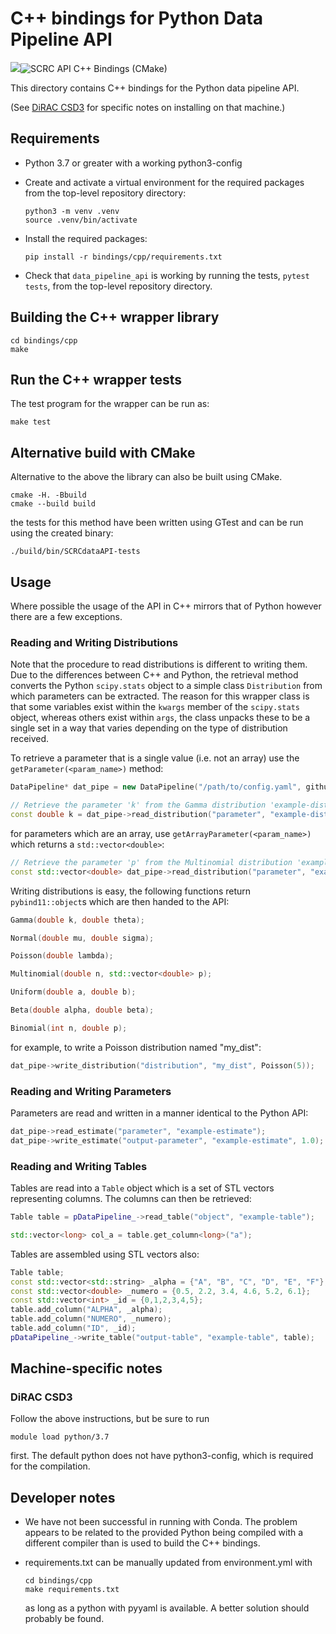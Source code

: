 
# C++ bindings for Python Data Pipeline API

[![](https://github.com/ScottishCovidResponse/data_pipeline_api/workflows/ci-cppbindings/badge.svg?branch=cppbindings)](https://github.com/ScottishCovidResponse/data_pipeline_api/actions?query=workflow%3Aci-cppbindings)![SCRC API C++ Bindings (CMake)](https://github.com/ScottishCovidResponse/data_pipeline_api/workflows/SCRC%20API%20C++%20Bindings%20(CMake)/badge.svg)

This directory contains C++ bindings for the Python data pipeline API.

(See [DiRAC CSD3](#DiRAC_CSD3) for specific notes on installing on that machine.)

## Requirements

- Python 3.7 or greater with a working python3-config

- Create and activate a virtual environment for the required packages from the top-level repository directory:
  ```
  python3 -m venv .venv
  source .venv/bin/activate
  ```

- Install the required packages:
  ```
  pip install -r bindings/cpp/requirements.txt
  ```
  
- Check that `data_pipeline_api` is working by running the tests,
  `pytest tests`, from the top-level repository directory.

## Building the C++ wrapper library

```
cd bindings/cpp
make
```

## Run the C++ wrapper tests

The test program for the wrapper can be run as:
```
make test
```

## Alternative build with CMake

Alternative to the above the library can also be built using CMake.

```
cmake -H. -Bbuild
cmake --build build
```

the tests for this method have been written using GTest and can be run using the created binary:

```
./build/bin/SCRCdataAPI-tests
```

## Usage

Where possible the usage of the API in C++ mirrors that of Python however there are a few exceptions.

### Reading and Writing Distributions

Note that the procedure to read distributions is different to writing them. Due to the differences between C++ and Python, the retrieval method
converts the Python `scipy.stats` object to a simple class `Distribution` from which parameters can be extracted. The reason for this wrapper class is that some variables exist within the `kwargs` member of the `scipy.stats` object, whereas others exist within `args`, the class unpacks these to be a single set in a way that varies depending on the type of distribution received.

To retrieve a parameter that is a single value (i.e. not an array) use the `getParameter(<param_name>)` method:

```C++
DataPipeline* dat_pipe = new DataPipeline("/path/to/config.yaml", github_uri, version);

// Retrieve the parameter 'k' from the Gamma distribution 'example-distribution'
const double k = dat_pipe->read_distribution("parameter", "example-distribution").getParameter("k");
```

for parameters which are an array, use `getArrayParameter(<param_name>)` which returns a `std::vector<double>`:

```C++
// Retrieve the parameter 'p' from the Multinomial distribution 'example-distribution'
const std::vector<double> dat_pipe->read_distribution("parameter", "example-distribution").getArrayParameter("p");
```

Writing distributions is easy, the following functions return `pybind11::object`s which are then handed to the API:

```C++
Gamma(double k, double theta);

Normal(double mu, double sigma);

Poisson(double lambda);

Multinomial(double n, std::vector<double> p);

Uniform(double a, double b);

Beta(double alpha, double beta);

Binomial(int n, double p);
```

for example, to write a Poisson distribution named "my_dist":

```C++
dat_pipe->write_distribution("distribution", "my_dist", Poisson(5));
```

### Reading and Writing Parameters

Parameters are read and written in a manner identical to the Python API:

```C++
dat_pipe->read_estimate("parameter", "example-estimate");
dat_pipe->write_estimate("output-parameter", "example-estimate", 1.0);
```

### Reading and Writing Tables

Tables are read into a `Table` object which is a set of STL vectors representing columns. The columns can then be retrieved:

```C++
Table table = pDataPipeline_->read_table("object", "example-table");

std::vector<long> col_a = table.get_column<long>("a");
```

Tables are assembled using STL vectors also:

```C++
Table table;
const std::vector<std::string> _alpha = {"A", "B", "C", "D", "E", "F"};
const std::vector<double> _numero = {0.5, 2.2, 3.4, 4.6, 5.2, 6.1};
const std::vector<int> _id = {0,1,2,3,4,5};
table.add_column("ALPHA", _alpha);
table.add_column("NUMERO", _numero);
table.add_column("ID", _id);
pDataPipeline_->write_table("output-table", "example-table", table);
```

## Machine-specific notes

### DiRAC CSD3

Follow the above instructions, but be sure to run
```
module load python/3.7
```
first. The default python does not have python3-config, which is required for the compilation.

## Developer notes

- We have not been successful in running with Conda. The problem
  appears to be related to the provided Python being compiled with a
  different compiler than is used to build the C++ bindings.

- requirements.txt can be manually updated from environment.yml with
  ```
  cd bindings/cpp
  make requirements.txt
  ```
  as long as a python with pyyaml is available. A better solution should probably be
  found.
